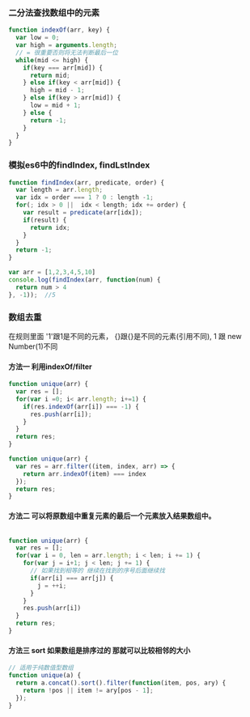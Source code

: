 ### 二分法查找数组中的元素

```javascript
function indexOf(arr, key) {
  var low = 0;
  var high = arguments.length;
  // = 很重要否则将无法判断最后一位
  while(mid <= high) {
    if(key === arr[mid]) {
      return mid;
    } else if(key < arr[mid]) {
      high = mid - 1;
    } else if(key > arr[mid]) {
      low = mid + 1;
    } else {
      return -1;
    }
  }
}
```

### 模拟es6中的findIndex, findLstIndex

```javascript
function findIndex(arr, predicate, order) {
  var length = arr.length;
  var idx = order === 1 ? 0 : length -1;
  for(; idx > 0 ||  idx < length; idx += order) {
    var result = predicate(arr[idx]);
    if(result) {
      return idx;
    }
  }
  return -1;
}

var arr = [1,2,3,4,5,10]
console.log(findIndex(arr, function(num) {
  return num > 4
}, -1));  //5
```

### 数组去重

在规则里面 '1'跟1是不同的元素， {}跟{}是不同的元素(引用不同), 1 跟 new Number(1)不同

#### 方法一 利用indexOf/filter

```javascript
function unique(arr) {
  var res = [];
  for(var i =0; i< arr.length; i+=1) {
    if(res.indexOf(arr[i]) === -1) {
      res.push(arr[i]);
    }
  }
  return res;
}

function unique(arr) {
  var res = arr.filter((item, index, arr) => {
    return arr.indexOf(item) === index
  });
  return res;
}

```

#### 方法二 可以将原数组中重复元素的最后一个元素放入结果数组中。

```javascript

function unique(arr) {
  var res = [];
  for(var i = 0, len = arr.length; i < len; i += 1) {
    for(var j = i+1; j < len; j += 1) {
      // 如果找到相等的 继续在找到的序号后面继续找
      if(arr[i] === arr[j]) {
        j = ++i;
      }
    }
    res.push(arr[i])
  }
  return res;
}

```

#### 方法三 sort 如果数组是排序过的 那就可以比较相邻的大小

```javascript
// 适用于纯数值型数组
function unique(a) {
  return a.concat().sort().filter(function(item, pos, ary) {
    return !pos || item != ary[pos - 1];
  });
}

```
